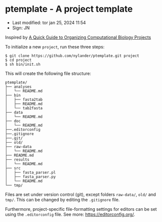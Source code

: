 # ptemplate - A project template

- Last modified: tor jan 25, 2024  11:54
- Sign: JN

Inspired by [A Quick Guide to Organizing Computational Biology
Projects](http://dx.doi.org/10.1371/journal.pcbi.1000424)

To initialize a new `project`, run these three steps:

    $ git clone https://github.com/nylander/ptemplate.git project
    $ cd project
    $ sh bin/init.sh

This will create the following file structure:

    ptemplate/
    ├── analyses
    │   └── README.md
    ├── bin
    │   ├── fasta2tab
    │   ├── README.md
    │   └── tab2fasta
    ├── data
    │   └── README.md
    ├── doc
    │   └── README.md
    ├──.editorconfig
    ├──.gitignore
    ├──.git/
    ├── old/
    ├── raw-data
    │   └── README.md
    ├── README.md
    ├── results
    │   └── README.md
    ├── src
    │   ├── fasta_parser.pl
    │   ├── fasta_parser.py
    │   └── README.md
    └── tmp/

Files are set under version control (git), except folders `raw-data/`, `old/`
and `tmp/`. This can be changed by editing the `.gitignore` file.

Furthermore, project-specific file-formatting settings for editors can
be set using the `.editorconfig` file. See more: <https://editorconfig.org/>.

